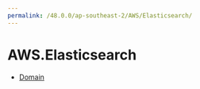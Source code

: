 ```yaml
---
permalink: /48.0.0/ap-southeast-2/AWS/Elasticsearch/
---
```


# AWS.Elasticsearch



* [Domain](Domain.md)